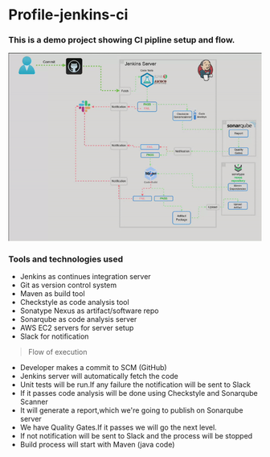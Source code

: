 # Profile-jenkins-ci
### This is a demo project showing CI pipline setup and flow.



![Project diagram](images/profile-jenkins-ci.gif)

### Tools  and technologies used

- Jenkins as continues integration server
- Git as version control system
- Maven as build tool
- Checkstyle as code analysis tool
- Sonatype Nexus as artifact/software repo 
- Sonarqube as code analysis server
- AWS EC2 servers for server setup
- Slack for notification

 
> Flow of execution

- Developer makes a commit to SCM (GitHub)
- Jenkins server will automatically fetch the code
- Unit tests will be run.If any failure the notification will be sent to Slack
- If it passes code analysis will be done using Checkstyle and Sonarqube Scanner
- It will generate a report,which we're going to publish on Sonarqube server
- We have Quality Gates.If it passes we will go the next level.
- If not notification will be sent to Slack and the process will be stopped
- Build process will start with Maven (java code)


